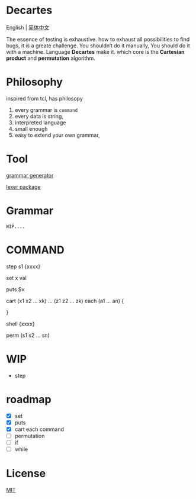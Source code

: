 # Decartes
English | [简体中文](README_CN.md) 

The essence of testing is exhaustive.  how to exhaust all possibilities to find bugs, it is a greate challenge. You shouldn‘t do it manually, You should do it with a machine. Language **Decartes** make it. which core is the **Cartesian product** and **permutation** algorithm.

# Philosophy

inspired from tcl,  has philosopy

1. every grammar is `command` 
2. every data is string, 
4. interpreted language
4. small enough
5. easy to extend your own grammar, 

# Tool
[grammar generator](https://github.com/acekingke/yaccgo)

[lexer package](https://github.com/acekingke/lexergo)
# Grammar

    WIP....


# COMMAND

step  s1 {xxxx}

set x val

puts $x

cart (x1 x2 ... xk) ... (z1 z2 ... zk) each (a1 ... an) {

}

shell {xxxx}

perm (s1 s2 ... sn)

# WIP

* step 


# roadmap

- [x]  set 
- [x]  puts
- [x]  cart  each command
- [ ]  permutation
- [ ]  if
- [ ]  while

# License

[MIT](LICENSE)